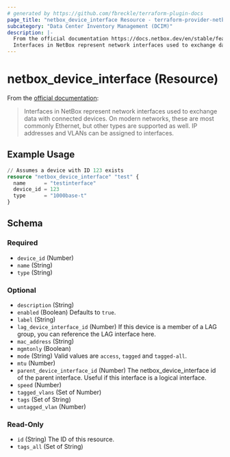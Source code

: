 ```yaml
---
# generated by https://github.com/fbreckle/terraform-plugin-docs
page_title: "netbox_device_interface Resource - terraform-provider-netbox"
subcategory: "Data Center Inventory Management (DCIM)"
description: |-
  From the official documentation https://docs.netbox.dev/en/stable/features/device/#interface:
  Interfaces in NetBox represent network interfaces used to exchange data with connected devices. On modern networks, these are most commonly Ethernet, but other types are supported as well. IP addresses and VLANs can be assigned to interfaces.
---
```


# netbox_device_interface (Resource)

From the [official documentation](https://docs.netbox.dev/en/stable/features/device/#interface):

> Interfaces in NetBox represent network interfaces used to exchange data with connected devices. On modern networks, these are most commonly Ethernet, but other types are supported as well. IP addresses and VLANs can be assigned to interfaces.

## Example Usage

```terraform
// Assumes a device with ID 123 exists
resource "netbox_device_interface" "test" {
  name      = "testinterface"
  device_id = 123
  type      = "1000base-t"
}
```

<!-- schema generated by tfplugindocs -->
## Schema

### Required

- `device_id` (Number)
- `name` (String)
- `type` (String)

### Optional

- `description` (String)
- `enabled` (Boolean) Defaults to `true`.
- `label` (String)
- `lag_device_interface_id` (Number) If this device is a member of a LAG group, you can reference the LAG interface here.
- `mac_address` (String)
- `mgmtonly` (Boolean)
- `mode` (String) Valid values are `access`, `tagged` and `tagged-all`.
- `mtu` (Number)
- `parent_device_interface_id` (Number) The netbox_device_interface id of the parent interface. Useful if this interface is a logical interface.
- `speed` (Number)
- `tagged_vlans` (Set of Number)
- `tags` (Set of String)
- `untagged_vlan` (Number)

### Read-Only

- `id` (String) The ID of this resource.
- `tags_all` (Set of String)


